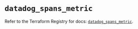 # `datadog_spans_metric`

Refer to the Terraform Registry for docs: [`datadog_spans_metric`](https://registry.terraform.io/providers/datadog/datadog/3.60.1/docs/resources/spans_metric).
